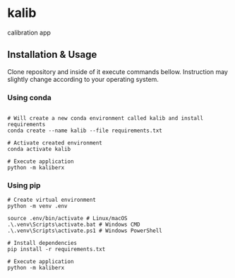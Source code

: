 # kalib

calibration app

## Installation & Usage

Clone repository and inside of it execute commands bellow. Instruction may slightly change according to your operating 
system.

### Using conda

```shell

# Will create a new conda environment called kalib and install requirements
conda create --name kalib --file requirements.txt

# Activate created environment
conda activate kalib

# Execute application
python -m kaliberx
```

### Using pip

```shell
# Create virtual environment
python -m venv .env

source .env/bin/activate # Linux/macOS
.\.venv\Scripts\activate.bat # Windows CMD
.\.venv\Scripts\activate.ps1 # Windows PowerShell

# Install dependencies
pip install -r requirements.txt

# Execute application
python -m kaliberx
```


